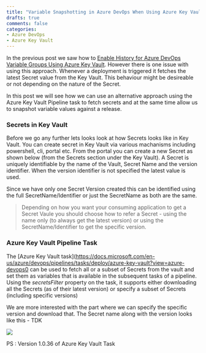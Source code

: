 ```yaml
---
title: "Variable Snapshotting in Azure DevOps When Using Azure Key Vault"
drafts: true
comments: false
categories:
- Azure DevOps
- Azure Key Vault
---
```


In the previous post we saw how to [Enable History for Azure DevOps Variable Groups Using Azure Key Vault](/blog/azure-devops-variable-groups-history/). However there is one issue with using this approach. Whenever a deployment is triggered it fetches the latest Secret value from the Key Vault. This behaviour might be desireable or not depending on the nature of the Secret.

In this post we will see how we can use an alternative approach using the Azure Key Vault Pipeline task to fetch secrets and at the same time allow us to snapshot variable values against a release.

### Secrets in Key Vault

Before we go any further lets looks look at how Secrets looks like in Key Vault. You can create secret in Key Vault via various machanisms including powershell, cli, portal etc. From the portal you can create a new Secret as shown below (from the Secrets section under the Key Vault). A Secret is uniquely identifiable by the name of the Vault, Secret Name and the version identifier. When the version identifier is not specified the latest value is used. 

Since we have only one Secret Version created this can be identified using the full SecretName/Identifier or just the SecretName as both are the same. 

> Depending on how you want your consuming application to get a Secret Vaule you should choose how to refer a Secret - using the name only (to always get the latest version) or using the SecretName/Identifier to get the specific version.

### Azure Key Vault Pipeline Task

The [Azure Key Vault task](https://docs.microsoft.com/en-us/azure/devops/pipelines/tasks/deploy/azure-key-vault?view=azure-devops0 can be used to fetch all or a subset of Secrets from the vault and set them as variables that is available in the subsequent tasks of a pipeline. Using the *secretsFilter* property on the task, it supports either downloading all the Secrets (as of their latest version) or specify a subset of Secrets (including specific versions)

We are more interested with the part where we can specify the specific version and download that. The Secret name along with the version looks like this - TDK





![](/images/keyvault_task_azure_devops.jpg)

PS : Version 1.0.36 of Azure Key Vault Task
